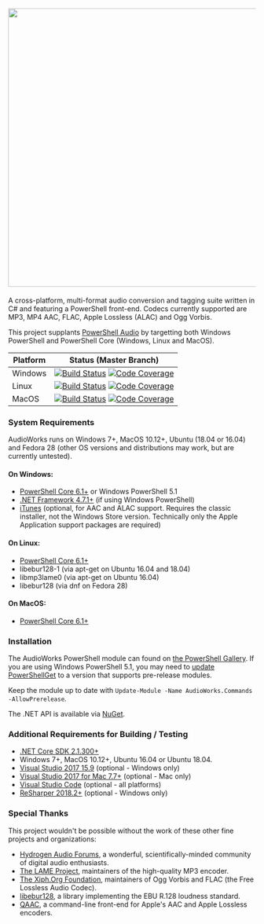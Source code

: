 <h1 align="center"><img src="https://github.com/jherby2k/AudioWorks/raw/master/Logo.png" width="567" /></h1>

A cross-platform, multi-format audio conversion and tagging suite written in C# and featuring a PowerShell front-end. Codecs currently supported are MP3, MP4 AAC, FLAC, Apple Lossless (ALAC) and Ogg Vorbis.

This project supplants [PowerShell Audio](https://github.com/jherby2k/PowerShellAudio) by targetting both Windows PowerShell and PowerShell Core (Windows, Linux and MacOS).

Platform | Status (Master Branch)
-- | --
Windows | [![Build Status](https://dev.azure.com/jherby2k/AudioWorks/_apis/build/status/AudioWorks%20for%20Windows?branchName=master)](https://dev.azure.com/jherby2k/AudioWorks/_build/latest?definitionId=2?branchName=master) [![Code Coverage](https://img.shields.io/azure-devops/coverage/jherby2k/AudioWorks/2.svg)](https://dev.azure.com/jherby2k/AudioWorks/_build/latest?definitionId=2?branchName=master)
Linux | [![Build Status](https://dev.azure.com/jherby2k/AudioWorks/_apis/build/status/AudioWorks%20for%20Linux?branchName=master)](https://dev.azure.com/jherby2k/AudioWorks/_build/latest?definitionId=3?branchName=master) [![Code Coverage](https://img.shields.io/azure-devops/coverage/jherby2k/AudioWorks/3.svg)](https://dev.azure.com/jherby2k/AudioWorks/_build/latest?definitionId=3?branchName=master)
MacOS | [![Build Status](https://dev.azure.com/jherby2k/AudioWorks/_apis/build/status/AudioWorks%20for%20MacOS?branchName=master)](https://dev.azure.com/jherby2k/AudioWorks/_build/latest?definitionId=4?branchName=master) [![Code Coverage](https://img.shields.io/azure-devops/coverage/jherby2k/AudioWorks/4.svg)](https://dev.azure.com/jherby2k/AudioWorks/_build/latest?definitionId=4?branchName=master)

### System Requirements
AudioWorks runs on Windows 7+, MacOS 10.12+, Ubuntu (18.04 or 16.04) and Fedora 28 (other OS versions and distributions may work, but are currently untested).

#### On Windows:
* [PowerShell Core 6.1+](https://github.com/PowerShell/PowerShell/releases) or Windows PowerShell 5.1
* [.NET Framework 4.7.1+](https://support.microsoft.com/en-us/help/4054530/microsoft-net-framework-4-7-2-offline-installer-for-windows) (if using Windows PowerShell)
* [iTunes](https://www.apple.com/itunes) (optional, for AAC and ALAC support. Requires the classic installer, not the Windows Store version. Technically only the Apple Application support packages are required)
#### On Linux:
* [PowerShell Core 6.1+](https://github.com/PowerShell/PowerShell/releases)
* libebur128-1 (via apt-get on Ubuntu 16.04 and 18.04)
* libmp3lame0 (via apt-get on Ubuntu 16.04)
* libebur128 (via dnf on Fedora 28)
#### On MacOS:
* [PowerShell Core 6.1+](https://github.com/PowerShell/PowerShell/releases)

### Installation
The AudioWorks PowerShell module can found on [the PowerShell Gallery](https://www.powershellgallery.com/packages/AudioWorks.Commands). If you are using Windows PowerShell 5.1, you may need to [update PowerShellGet](https://docs.microsoft.com/en-us/powershell/gallery/installing-psget) to a version that supports pre-release modules.

Keep the module up to date with `Update-Module -Name AudioWorks.Commands -AllowPrerelease`.

The .NET API is available via [NuGet](https://www.nuget.org/packages/AudioWorks.Api).

### Additional Requirements for Building / Testing
* [.NET Core SDK 2.1.300+](https://dotnet.github.io/)
* Windows 7+, MacOS 10.12+, Ubuntu 16.04 or Ubuntu 18.04.
* [Visual Studio 2017 15.9](https://visualstudio.microsoft.com/downloads) (optional - Windows only)
* [Visual Studio 2017 for Mac 7.7+](https://visualstudio.microsoft.com/downloads) (optional - Mac only)
* [Visual Studio Code](https://code.visualstudio.com/) (optional - all platforms)
* [ReSharper 2018.2+](https://www.jetbrains.com/resharper/eap) (optional - Windows only)

### Special Thanks
This project wouldn't be possible without the work of these other fine projects and organizations:
* [Hydrogen Audio Forums](https://hydrogenaud.io/), a wonderful, scientifically-minded community of digital audio enthusiasts.
* [The LAME Project](http://lame.sourceforge.net/), maintainers of the high-quality MP3 encoder.
* [The Xiph.Org Foundation](https://xiph.org/), maintainers of Ogg Vorbis and FLAC (the Free Lossless Audio Codec).
* [libebur128](https://github.com/jiixyj/libebur128), a library implementing the EBU R.128 loudness standard.
* [QAAC](https://sites.google.com/site/qaacpage/), a command-line front-end for Apple's AAC and Apple Lossless encoders.

